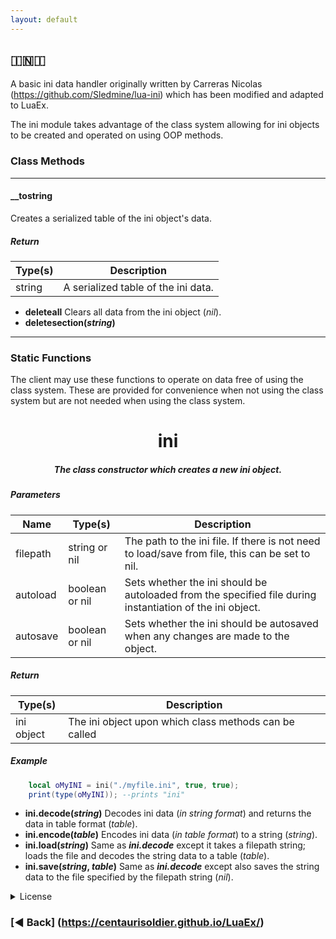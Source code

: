 ```yaml
---
layout: default
---
```

## 🇮​​​​​🇳​​​​​🇮​​​​​

A basic ini data handler originally written by Carreras Nicolas (https://github.com/Sledmine/lua-ini) which has been modified and adapted to LuaEx.

The ini module takes advantage of the class system allowing for ini objects to be created and operated on using OOP methods.

### Class Methods
***

#### __tostring
Creates a serialized table of the ini object's data.

##### Return

| Type(s) | Description |
|-------|--------|
| string | A serialized table of the ini data. |

- **deleteall** Clears all data from the ini object (*nil*).
- **deletesection(*string*)**

***

### Static Functions
The client may use these functions to operate on data free of using the class system. These are provided for convenience when not using the class system but are not needed when using the class system.

<h1><center>ini</center></h1>
<center><h5>The class constructor which creates a new ini object.</h5></center>

##### Parameters

| Name | Type(s) | Description |
|-------|--------|---------|
| filepath | string or nil | The path to the ini file. If there is not need to load/save from file, this can be set to nil. |
| autoload | boolean or nil | Sets whether the ini should be autoloaded from the specified file during instantiation of the ini object. |
| autosave | boolean or nil | Sets whether the ini should be autosaved when any changes are made to the object. |

##### Return

| Type(s) | Description |
|-------|--------|
| ini object | The ini object upon which class methods can be called |

##### Example
``` lua
	local oMyINI = ini("./myfile.ini", true, true);
	print(type(oMyINI)); --prints "ini"
```

- **ini.decode(*string*)** Decodes ini data (*in string format*) and returns the data in table format (*table*).
- **ini.encode(*table*)** Encodes ini data (*in table format*) to a string (*string*).
- **ini.load(*string*)** Same as ***ini.decode*** except it takes a filepath string; loads the file and decodes the string data to a table (*table*).
- **ini.save(*string*, *table*)** Same as ***ini.decode*** except also saves the string data to the file specified by the filepath string (*nil*).

<details>
<summary>License</summary>
The MIT License (MIT)

Copyright © 2022 <copyright holders>

Permission is hereby granted, free of charge, to any person obtaining a copy of this software and associated documentation files (the “Software”), to deal in the Software without restriction, including without limitation the rights to use, copy, modify, merge, publish, distribute, sublicense, and/or sell copies of the Software, and to permit persons to whom the Software is furnished to do so, subject to the following conditions:

The above copyright notice and this permission notice shall be included in all copies or substantial portions of the Software.

THE SOFTWARE IS PROVIDED “AS IS”, WITHOUT WARRANTY OF ANY KIND, EXPRESS OR IMPLIED, INCLUDING BUT NOT LIMITED TO THE WARRANTIES OF MERCHANTABILITY, FITNESS FOR A PARTICULAR PURPOSE AND NONINFRINGEMENT. IN NO EVENT SHALL THE AUTHORS OR COPYRIGHT HOLDERS BE LIABLE FOR ANY CLAIM, DAMAGES OR OTHER LIABILITY, WHETHER IN AN ACTION OF CONTRACT, TORT OR OTHERWISE, ARISING FROM, OUT OF OR IN CONNECTION WITH THE SOFTWARE OR THE USE OR OTHER DEALINGS IN THE SOFTWARE.

#### [https://mit-license.org/](https://mit-license.org/)

</details>


### [◀ Back] (https://centaurisoldier.github.io/LuaEx/)
